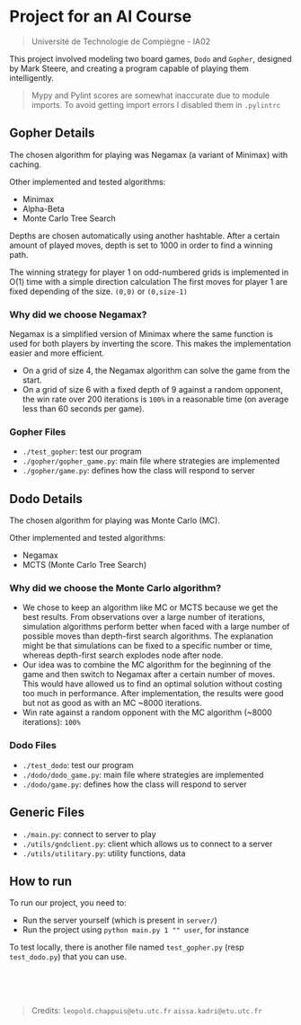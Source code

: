 # Project for an AI Course
> Université de Technologie de Compiègne - IA02

This project involved modeling two board games, `Dodo` and `Gopher`, designed by Mark Steere, and creating a program capable of playing them intelligently.

> Mypy and Pylint scores are somewhat inaccurate due to module imports. To avoid getting import errors I disabled them in `.pylintrc`

## Gopher Details

The chosen algorithm for playing was Negamax (a variant of Minimax) with caching.

Other implemented and tested algorithms:
- Minimax
- Alpha-Beta
- Monte Carlo Tree Search

Depths are chosen automatically using another hashtable. After a certain amount of played moves, depth is set to 1000 in order to find a winning path.

The winning strategy for player 1 on odd-numbered grids is implemented in O(1) time with a simple direction calculation
The first moves for player 1 are fixed depending of the size. `(0,0)` or `(0,size-1)`

### Why did we choose Negamax?

Negamax is a simplified version of Minimax where the same function is used for both players by inverting the score. 
This makes the implementation easier and more efficient.

- On a grid of size 4, the Negamax algorithm can solve the game from the start.
- On a grid of size 6 with a fixed depth of 9 against a random opponent, the win rate over 200 iterations is `100%` in a reasonable time (on average less than 60 seconds per game).


### Gopher Files

- `./test_gopher`: test our program
- `./gopher/gopher_game.py`: main file where strategies are implemented
- `./gopher/game.py`: defines how the class will respond to server

## Dodo Details

The chosen algorithm for playing was Monte Carlo (MC).

Other implemented and tested algorithms:
- Negamax
- MCTS (Monte Carlo Tree Search)

### Why did we choose the Monte Carlo algorithm?

- We chose to keep an algorithm like MC or MCTS because we get the best results. From observations over a large number of iterations, simulation algorithms perform better when faced with a large number of possible moves than depth-first search algorithms. The explanation might be that simulations can be fixed to a specific number or time, whereas depth-first search explodes node after node.
- Our idea was to combine the MC algorithm for the beginning of the game and then switch to Negamax after a certain number of moves. This would have allowed us to find an optimal solution without costing too much in performance. After implementation, the results were good but not as good as with an MC ~8000 iterations.
- Win rate against a random opponent with the MC algorithm (~8000 iterations): `100%`

### Dodo Files

- `./test_dodo`: test our program 
- `./dodo/dodo_game.py`: main file where strategies are implemented
- `./dodo/game.py`: defines how the class will respond to server

## Generic Files 
- `./main.py`: connect to server to play
- `./utils/gndclient.py`: client which allows us to connect to a server
- `./utils/utilitary.py`: utility functions, data

## How to run

To run our project, you need to:
- Run the server yourself (which is present in `server/`)
- Run the project using `python main.py 1 "" user`, for instance

To test locally, there is another file named `test_gopher.py` (resp `test_dodo.py`) that you can use.

<br/><br/><br/>
> Credits: `leopold.chappuis@etu.utc.fr` `aissa.kadri@etu.utc.fr`
